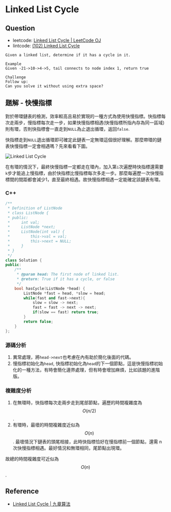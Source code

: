 # Linked List Cycle

## Question

- leetcode: [Linked List Cycle | LeetCode OJ](https://leetcode.com/problems/linked-list-cycle/)
- lintcode: [(102) Linked List Cycle](http://www.lintcode.com/en/problem/linked-list-cycle/)

```
Given a linked list, determine if it has a cycle in it.

Example
Given -21->10->4->5, tail connects to node index 1, return true

Challenge
Follow up:
Can you solve it without using extra space?
```

## 題解 - 快慢指標

對於帶環鏈表的檢測，效率較高且易於實現的一種方式為使用快慢指標。快指標每次走兩步，慢指標每次走一步，如果快慢指標相遇(快慢指標所指內存為同一區域)則有環，否則快指標會一直走到`NULL`為止退出循環，返回`false`.

快指標走到`NULL`退出循環即可確定此鏈表一定無環這個很好理解。那麼帶環的鏈表快慢指標一定會相遇嗎？先來看看下圖。

![Linked List Cycle](https://raw.githubusercontent.com/billryan/algorithm-exercise/master/shared-files/images/linked_list_cycle.png)

在有環的情況下，最終快慢指標一定都走在環內，加入第`i`次遍歷時快指標還需要`k`步才能追上慢指標，由於快指標比慢指標每次多走一步。那麼每遍歷一次快慢指標間的間距都會減少1，直至最終相遇。故快慢指標相遇一定能確定該鏈表有環。

### C++

```c++
/**
 * Definition of ListNode
 * class ListNode {
 * public:
 *     int val;
 *     ListNode *next;
 *     ListNode(int val) {
 *         this->val = val;
 *         this->next = NULL;
 *     }
 * }
 */
class Solution {
public:
    /**
     * @param head: The first node of linked list.
     * @return: True if it has a cycle, or false
     */
    bool hasCycle(ListNode *head) {
        ListNode *fast = head, *slow = head;
        while(fast and fast->next){
            slow = slow -> next;
            fast = fast -> next -> next;
            if(slow == fast) return true;
        }
        return false;
    }
};
```

### 源碼分析

1. 異常處理，將`head->next`也考慮在內有助於簡化後面的代碼。
2. 慢指標初始化為`head`, 快指標初始化為`head`的下一個節點，這是快慢指標初始化的一種方法，有時會簡化邊界處理，但有時會增加麻煩，比如該題的進階版。

### 複雜度分析

1. 在無環時，快指標每次走兩步走到尾部節點，遍歷的時間複雜度為 $$O(n/2)$$.
2. 有環時，最壞的時間複雜度近似為 $$O(n)$$. 最壞情況下鏈表的頭尾相接，此時快指標恰好在慢指標前一個節點，還需 n 次快慢指標相遇。最好情況和無環相同，尾節點出現環。

故總的時間複雜度可近似為 $$O(n)$$.

## Reference

- [Linked List Cycle | 九章算法](http://www.jiuzhang.com/solutions/linked-list-cycle/)
